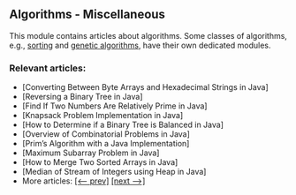 ## Algorithms - Miscellaneous

This module contains articles about algorithms. Some classes of algorithms, e.g., [sorting](/../algorithms-sorting) and
[genetic algorithms](/../algorithms-genetic), have their own dedicated modules. 

### Relevant articles:

- [Converting Between Byte Arrays and Hexadecimal Strings in Java]
- [Reversing a Binary Tree in Java]
- [Find If Two Numbers Are Relatively Prime in Java]
- [Knapsack Problem Implementation in Java]
- [How to Determine if a Binary Tree is Balanced in Java]
- [Overview of Combinatorial Problems in Java]
- [Prim’s Algorithm with a Java Implementation]
- [Maximum Subarray Problem in Java]
- [How to Merge Two Sorted Arrays in Java]
- [Median of Stream of Integers using Heap in Java]
- More articles: [[<-- prev]](/algorithms-miscellaneous-4) [[next -->]](/algorithms-miscellaneous-6)

